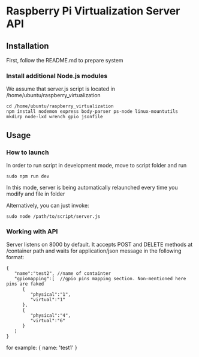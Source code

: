 # Raspberry Pi Virtualization Server API

## Installation

First, follow the README.md to prepare system

### Install additional Node.js modules

We assume that server.js script is located in /home/ubuntu/raspberry_virtualization

```
cd /home/ubuntu/raspberry_virtualization
npm install nodemon express body-parser ps-node linux-mountutils mkdirp node-lxd wrench gpio jsonfile

```

## Usage
### How to launch
In order to run script in development mode, move to script folder and run

```
sudo npm run dev
```

In this mode, server is being automatically relaunched every time you modify and file in folder

Alternatively, you can just invoke:
```
sudo node /path/to/script/server.js
```

### Working with API

Server listens on 8000 by default. It accepts POST and DELETE methods at /container path and waits for application/json message in the following format:
```
{  
   "name":"test2", //name of containter
   "gpiomapping":[  //gpio pins mapping section. Non-mentioned here pins are faked
      {  
         "physical":"1", 
         "virtual":"1"
      },
      {  
         "physical":"4",
         "virtual":"6"
      }
   ]
}
```
for example:
{ name: 'test1' }





